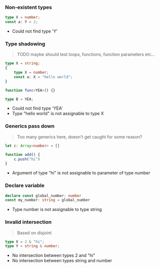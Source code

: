 ### Non-existent types

```ts
type X = number;
const a: Y = 2;
```

- Could not find type 'Y'

### Type shadowing

> TODO maybe should test loops, functions, function parameters etc...

```ts
type X = string;
{
	type X = number;
	const a: X = "hello world";
}

function func<YEA>() {}

type B = YEA;
```

- Could not find type 'YEA'
- Type "hello world" is not assignable to type X

### Generics pass down

> Too many generics here, doesn't get caught for some reason?

```ts
let c: Array<number> = []

function add() {
	c.push("hi")
}
```

- Argument of type "hi" is not assignable to parameter of type number

### Declare variable

```ts
declare const global_number: number
const my_number: string = global_number
```

- Type number is not assignable to type string

### Invalid intersection

> Based on disjoint

```ts
type X = 2 & "hi";
type Y = string & number;
```

- No intersection between types 2 and "hi"
- No intersection between types string and number
